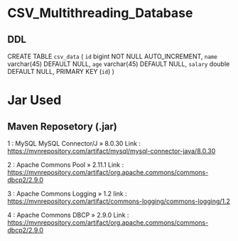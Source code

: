 # CSV_Multithreading_Database

## DDL

CREATE TABLE `csv_data` (
  `id` bigint NOT NULL AUTO_INCREMENT,
  `name` varchar(45) DEFAULT NULL,
  `age` varchar(45) DEFAULT NULL,
  `salary` double DEFAULT NULL,
  PRIMARY KEY (`id`)
) 

# Jar Used
## Maven Reposetory (.jar)

1 : MySQL MySQL Connector/J » 8.0.30
Link : https://mvnrepository.com/artifact/mysql/mysql-connector-java/8.0.30

2 : Apache Commons Pool » 2.11.1
Link : https://mvnrepository.com/artifact/org.apache.commons/commons-dbcp2/2.9.0

3 : Apache Commons Logging » 1.2
link : https://mvnrepository.com/artifact/commons-logging/commons-logging/1.2

4 : Apache Commons DBCP » 2.9.0
Link : https://mvnrepository.com/artifact/org.apache.commons/commons-dbcp2/2.9.0
